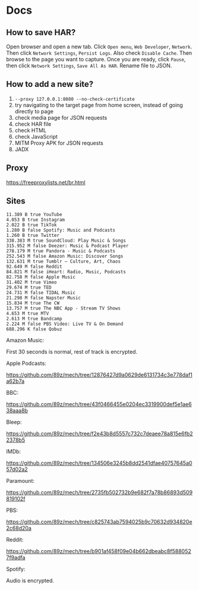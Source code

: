 # Docs

## How to save HAR?

Open browser and open a new tab. Click `Open menu`, `Web Developer`, `Network`.
Then click `Network Settings`, `Persist Logs`. Also check `Disable Cache`. Then
browse to the page you want to capture. Once you are ready, click `Pause`, then
click `Network Settings`, `Save All As HAR`. Rename file to JSON.

## How to add a new site?

1. `--proxy 127.0.0.1:8080 --no-check-certificate`
2. try navigating to the target page from home screen, instead of going directly
   to page
3. check media page for JSON requests
4. check HAR file
5. check HTML
6. check JavaScript
7. MITM Proxy APK for JSON requests
8. JADX

## Proxy

https://freeproxylists.net/br.html

## Sites

~~~
11.389 B true YouTube
4.053 B true Instagram
2.022 B true TikTok
1.280 B false Spotify: Music and Podcasts
1.260 B true Twitter
338.383 M true SoundCloud: Play Music & Songs
315.952 M false Deezer: Music & Podcast Player
278.179 M true Pandora - Music & Podcasts
252.543 M false Amazon Music: Discover Songs
132.631 M true Tumblr – Culture, Art, Chaos
92.649 M false Reddit
84.821 M false iHeart: Radio, Music, Podcasts
82.758 M false Apple Music
31.402 M true Vimeo
29.674 M true TED
24.731 M false TIDAL Music
21.298 M false Napster Music
15.834 M true The CW
13.757 M true The NBC App - Stream TV Shows
4.653 M true MTV
2.613 M true Bandcamp
2.224 M false PBS Video: Live TV & On Demand
688.296 K false Qobuz
~~~

Amazon Music:

First 30 seconds is normal, rest of track is encrypted.

Apple Podcasts:

https://github.com/89z/mech/tree/12876427d9a0629de6131734c3e778daf1a62b7a

BBC:

https://github.com/89z/mech/tree/43f0466455e0204ec3319900def5e1ae638aaa8b

Bleep:

https://github.com/89z/mech/tree/f2e43b8d5557c732c7deaee78a815e6fb22378b5

IMDb:

https://github.com/89z/mech/tree/134506e3245b8dd2541dfae40757645a057d02a2

Paramount:

https://github.com/89z/mech/tree/2735fb502732b9e682f7a78b86893d509819102f

PBS:

https://github.com/89z/mech/tree/c825743ab7594025b9c70632d934820e2c68d20a

Reddit:

https://github.com/89z/mech/tree/b901af458f09e04b662dbeabc8f5880527f9adfa

Spotify:

Audio is encrypted.
